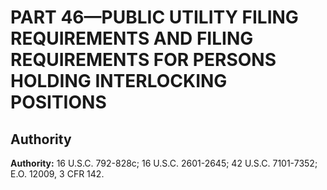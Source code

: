 # PART 46—PUBLIC UTILITY FILING REQUIREMENTS AND FILING REQUIREMENTS FOR PERSONS HOLDING INTERLOCKING POSITIONS


## Authority

**Authority:** 16 U.S.C. 792-828c; 16 U.S.C. 2601-2645; 42 U.S.C. 7101-7352; E.O. 12009, 3 CFR 142.


